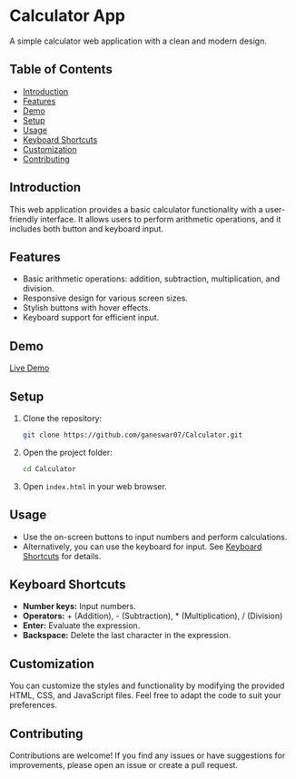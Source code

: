 # Calculator App

A simple calculator web application with a clean and modern design.

## Table of Contents

- [Introduction](#introduction)
- [Features](#features)
- [Demo](#demo)
- [Setup](#setup)
- [Usage](#usage)
- [Keyboard Shortcuts](#keyboard-shortcuts)
- [Customization](#customization)
- [Contributing](#contributing)

## Introduction

This web application provides a basic calculator functionality with a user-friendly interface. It allows users to perform arithmetic operations, and it includes both button and keyboard input.

## Features

- Basic arithmetic operations: addition, subtraction, multiplication, and division.
- Responsive design for various screen sizes.
- Stylish buttons with hover effects.
- Keyboard support for efficient input.

## Demo

[Live Demo](https://ganeswar07.github.io/Calculator/)

## Setup

1. Clone the repository:

   ```bash
   git clone https://github.com/ganeswar07/Calculator.git
   ```

2. Open the project folder:

   ```bash
   cd Calculator
   ```

3. Open `index.html` in your web browser.

## Usage

- Use the on-screen buttons to input numbers and perform calculations.
- Alternatively, you can use the keyboard for input. See [Keyboard Shortcuts](#keyboard-shortcuts) for details.

## Keyboard Shortcuts

- **Number keys:** Input numbers.
- **Operators:** + (Addition), - (Subtraction), * (Multiplication), / (Division)
- **Enter:** Evaluate the expression.
- **Backspace:** Delete the last character in the expression.

## Customization

You can customize the styles and functionality by modifying the provided HTML, CSS, and JavaScript files. Feel free to adapt the code to suit your preferences.

## Contributing

Contributions are welcome! If you find any issues or have suggestions for improvements, please open an issue or create a pull request.
